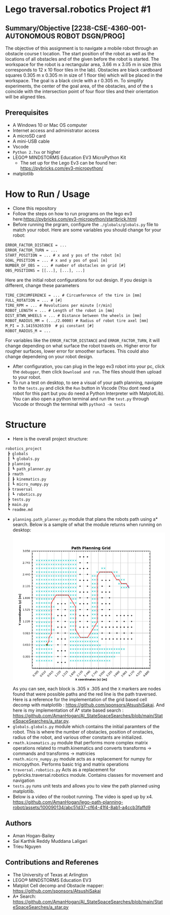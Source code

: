 # Lego traversal.robotics Project #1
## Summary/Objective [2238-CSE-4360-001-AUTONOMOUS ROBOT DSGN/PROG]
The objective of this assignment is to navigate a mobile robot through an obstacle course t
location. The start position of the robot as well as the locations of all obstacles and of the
given before the robot is started. The workspace for the robot is a rectangular area, 3.66 m x 3.05 m in size (this corresponds to
12 x 10 floor tiles in the lab). Obstacles are black cardboard squares 0.305 m x 0.305 m in
size of 1 floor tile) which will be placed in the workspace. The goal is a black circle with a r
0.305 m. To simplify experiments, the center of the goal area, of the obstacles, and of the s
coincide with the intersection point of four floor tiles and their orientation will be aligned
tiles.

## Prerequisites
- A Windows 10 or Mac OS computer
- Internet access and administrator access
- A microSD card
- A mini-USB cable
- Vscode
- `Python 2.7xx` or higher
- LEGO® MINDSTORMS Education EV3 MicroPython Kit
    - The set up for the Lego Ev3 can be found her: https://pybricks.com/ev3-micropython/
- matplotlib

# How to Run / Usage
- Clone this repository
- Follow the steps on how to run programs on the lego ev3 here:https://pybricks.com/ev3-micropython/startbrick.html
- Before running the prgram, configure the `./globals/globals.py` file to match your robot. Here are some variables you should change for your robot:
```
ERROR_FACTOR_DISTANCE = ...
ERROR_FACTOR_TURN = ...
START_POSITION = ... # x and y pos of the robot [m]
GOAL_POSITION = ... # x and y pos of goal [m]
NUMBER_OF_OBS = ... # number of obstacles on grid [#] 
OBS_POSITIONS = [[...], [...], ...]
```
Here are the initial robot configurations for out design. If you design is different, change these parameters
```
TIRE_CIRCUMFERENCE = ... # Circumference of the tire in [mm]
FULL_ROTATION = ... # [#]
TIRE_RPM = ... # Revolutions per minute [r/min]
ROBOT_LENGTH = ... # Length of the robot in [mm]
DIST_BTWN_WHEELS = ... # Distance between the wheels in [mm]
ROBOT_RADIUS_MM = (.../2.0000) # Radius of robot tire axel [mm]
M_PI = 3.14159265359  # pi constant [#]
ROBOT_RADIUS_M = ...
```
For variables like the `ERROR_FACTOR_DISTANCE` and `ERROR_FACTOR_TURN`, it will change depending on what surface the robot travels on. Higher error for rougher surfaces, lower error for smoother surfaces. This could also change dependeing on your robot design.
- After configuration, you can plug in the lego ev3 robot into your pc, click the `debugger`, then click `Download and run`. The files should then upload to your robot.
- To run a test on desktop, to see a visual of your path planning, navigate to the `tests.py` and click the `Run` button in Vscode (You dont need a robot for this part but you do need a Python Interpreter with MatplotLib). You can also open a python terminal and run the `test.py` through Vscode or through the terminal with `python3 -m tests`

# Structure
- Here is the overall project structure:
```
robotics_project
 ┣ globals
 ┃ ┗ globals.py
 ┣ planning
 ┃ ┗ path_planner.py
 ┣ rmath
 ┃ ┣ kinematics.py
 ┃ ┗ micro_numpy.py
 ┣ traversal
 ┃ ┗ robotics.py
 ┣ tests.py
 ┣ main.py
 ┗ readme.md
```
- `planning.path_planner.py` module that plans the robots path using a* search. Below is a sample of what the module returns when running on desktop: ![Image of path planner](planned_path.png) As you can see, each block is .305 x .305 and the `X` markers are nodes found that were possible paths and the red line is the path traversed. Here is a reference for the implementation of the grid based cell decomp with matplotlib : https://github.com/sponsors/AtsushiSakai. And here is my implementation of A* state based search : https://github.com/AmanHogan/AI_StateSpaceSearches/blob/main/StateSpaceSearches/a_star.py. 
- `globals.globals.py` module which contains the initial paramters of the robot. This is where the number of obstacles, position of onstacles, radius of the robot, and various other constants are initialized. 
- `rmath.kinematics.py` module that performs more complex matrix operations related to rmath.kinematics and converts transforms -> commands and transforms -> matricies
- `rmath.micro_numpy.py` module acts as a replacement for numpy for micropython. Performs basic trig and matrix operations
- `traversal.robotics.py` Acts as a replacement for pybricks.traversal.robotics module. Contains classes for movement and navigation
- `tests.py` runs unit tests and allows you to view the path planned using matplotlib.
- Below is a video of the roobot running. The video is sped up by x4. https://github.com/AmanHogan/lego-path-planning-robot/assets/100090134/abc51d37-cf64-41f4-8ab1-a4ccb3faffd9


## Authors
- Aman Hogan-Bailey
- Sai Karthik Reddy Muddana Laligari
- Trieu Nguyen

## Contributions and Referenes
- The University of Texas at Arlington
- LEGO® MINDSTORMS Education EV3
- Matplot Cell decomp and Obstacle mapper: https://github.com/sponsors/AtsushiSakai
- A* Search: https://github.com/AmanHogan/AI_StateSpaceSearches/blob/main/StateSpaceSearches/a_star.py
